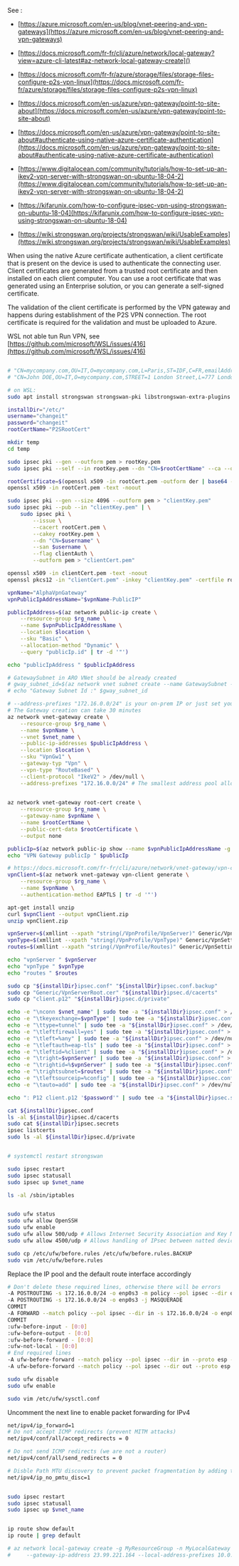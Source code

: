 
See :

- [https://azure.microsoft.com/en-us/blog/vnet-peering-and-vpn-gateways](https://azure.microsoft.com/en-us/blog/vnet-peering-and-vpn-gateways)
- [https://docs.microsoft.com/fr-fr/cli/azure/network/local-gateway?view=azure-cli-latest#az-network-local-gateway-create]()
- [https://docs.microsoft.com/fr-fr/azure/storage/files/storage-files-configure-p2s-vpn-linux](https://docs.microsoft.com/fr-fr/azure/storage/files/storage-files-configure-p2s-vpn-linux)
- [https://docs.microsoft.com/en-us/azure/vpn-gateway/point-to-site-about](https://docs.microsoft.com/en-us/azure/vpn-gateway/point-to-site-about)
- [https://docs.microsoft.com/en-us/azure/vpn-gateway/point-to-site-about#authenticate-using-native-azure-certificate-authentication](https://docs.microsoft.com/en-us/azure/vpn-gateway/point-to-site-about#authenticate-using-native-azure-certificate-authentication)

- [https://www.digitalocean.com/community/tutorials/how-to-set-up-an-ikev2-vpn-server-with-strongswan-on-ubuntu-18-04-2](https://www.digitalocean.com/community/tutorials/how-to-set-up-an-ikev2-vpn-server-with-strongswan-on-ubuntu-18-04-2)
- [https://kifarunix.com/how-to-configure-ipsec-vpn-using-strongswan-on-ubuntu-18-04](https://kifarunix.com/how-to-configure-ipsec-vpn-using-strongswan-on-ubuntu-18-04)
- [https://wiki.strongswan.org/projects/strongswan/wiki/UsableExamples](https://wiki.strongswan.org/projects/strongswan/wiki/UsableExamples)

When using the native Azure certificate authentication, a client certificate that is present on the device is used to authenticate the connecting user. Client certificates are generated from a trusted root certificate and then installed on each client computer. You can use a root certificate that was generated using an Enterprise solution, or you can generate a self-signed certificate.

The validation of the client certificate is performed by the VPN gateway and happens during establishment of the P2S VPN connection. The root certificate is required for the validation and must be uploaded to Azure.


WSL not able tun Run VPN, see [https://github.com/microsoft/WSL/issues/416](https://github.com/microsoft/WSL/issues/416)
```sh

# "CN=mycompany.com,OU=IT,O=mycompany.com,L=Paris,ST=IDF,C=FR,emailAddress=DevOps-KissMyApp@groland.grd"
# "CN=John DOE,OU=IT,O=mycompany.com,STREET=1 London Street,L=777 London,ST=BK,C=UK,T=M,SURNAME=DOE,GIVENNAME=John,INITIALS=J.D,IP=MyIP,emailAddress=john.doe@mycompany.com"

# on WSL: 
sudo apt install strongswan strongswan-pki libstrongswan-extra-plugins curl libxml2-utils cifs-utils libcharon-extra-plugins

installDir="/etc/"
username="changeit"
password="changeit"
rootCertName="P2SRootCert"

mkdir temp
cd temp

sudo ipsec pki --gen --outform pem > rootKey.pem
sudo ipsec pki --self --in rootKey.pem --dn "CN=$rootCertName" --ca --outform pem > rootCert.pem

rootCertificate=$(openssl x509 -in rootCert.pem -outform der | base64 -w0 ; echo)
openssl x509 -in rootCert.pem -text -noout

sudo ipsec pki --gen --size 4096 --outform pem > "clientKey.pem"
sudo ipsec pki --pub --in "clientKey.pem" | \
    sudo ipsec pki \
        --issue \
        --cacert rootCert.pem \
        --cakey rootKey.pem \
        --dn "CN=$username" \
        --san $username \
        --flag clientAuth \
        --outform pem > "clientCert.pem"

openssl x509 -in clientCert.pem -text -noout
openssl pkcs12 -in "clientCert.pem" -inkey "clientKey.pem" -certfile rootCert.pem -export -out "client.p12" -password "pass:$password"

vpnName="AlphaVpnGateway"
vpnPublicIpAddressName="$vpnName-PublicIP"

publicIpAddress=$(az network public-ip create \
    --resource-group $rg_name \
    --name $vpnPublicIpAddressName \
    --location $location \
    --sku "Basic" \
    --allocation-method "Dynamic" \
    --query "publicIp.id" | tr -d '"')

echo "publicIpAddress " $publicIpAddress

# GatewaySubnet in ARO VNet should be already created
# gway_subnet_id=$(az network vnet subnet create --name GatewaySubnet --address-prefixes 172.16.3.0/24 --vnet-name $vnet_name -g $rg_name  --query id -o tsv)
# echo "Gateway Subnet Id :" $gway_subnet_id	

# --address-prefixes "172.16.0.0/24" is your on-prem IP or just set your own Home IP like 172.42.42.42
# The Gateway creation can take 30 minutes
az network vnet-gateway create \
    --resource-group $rg_name \
    --name $vpnName \
    --vnet $vnet_name \
    --public-ip-addresses $publicIpAddress \
    --location $location \
    --sku "VpnGw1" \
    --gateway-typ "Vpn" \
    --vpn-type "RouteBased" \
    --client-protocol "IkeV2" > /dev/null \
    --address-prefixes "172.16.0.0/24" # The smallest address pool allowed on this gateway is size /29.
    

az network vnet-gateway root-cert create \
    --resource-group $rg_name \
    --gateway-name $vpnName \
    --name $rootCertName \
    --public-cert-data $rootCertificate \
    --output none

publicIp=$(az network public-ip show --name $vpnPublicIpAddressName -g $rg_name --query ipAddress)
echo "VPN Gateway publicIp " $publicIp 

# https://docs.microsoft.com/fr-fr/cli/azure/network/vnet-gateway/vpn-client?view=azure-cli-latest#az-network-vnet-gateway-vpn-client-generate
vpnClient=$(az network vnet-gateway vpn-client generate \
    --resource-group $rg_name \
    --name $vpnName \
    --authentication-method EAPTLS | tr -d '"')

apt-get install unzip
curl $vpnClient --output vpnClient.zip
unzip vpnClient.zip

vpnServer=$(xmllint --xpath "string(/VpnProfile/VpnServer)" Generic/VpnSettings.xml)
vpnType=$(xmllint --xpath "string(/VpnProfile/VpnType)" Generic/VpnSettings.xml | tr '[:upper:]' '[:lower:]')
routes=$(xmllint --xpath "string(/VpnProfile/Routes)" Generic/VpnSettings.xml)

echo "vpnServer " $vpnServer
echo "vpnType " $vpnType
echo "routes " $routes

sudo cp "${installDir}ipsec.conf" "${installDir}ipsec.conf.backup"
sudo cp "Generic/VpnServerRoot.cer" "${installDir}ipsec.d/cacerts"
sudo cp "client.p12" "${installDir}ipsec.d/private" 

echo -e "\nconn $vnet_name" | sudo tee -a "${installDir}ipsec.conf" > /dev/null
echo -e "\tkeyexchange=$vpnType" | sudo tee -a "${installDir}ipsec.conf" > /dev/null
echo -e "\ttype=tunnel" | sudo tee -a "${installDir}ipsec.conf" > /dev/null
echo -e "\tleftfirewall=yes" | sudo tee -a "${installDir}ipsec.conf" > /dev/null
echo -e "\tleft=%any" | sudo tee -a "${installDir}ipsec.conf" > /dev/null
echo -e "\tleftauth=eap-tls" | sudo tee -a "${installDir}ipsec.conf" > /dev/null
echo -e "\tleftid=%client" | sudo tee -a "${installDir}ipsec.conf" > /dev/null
echo -e "\tright=$vpnServer" | sudo tee -a "${installDir}ipsec.conf" > /dev/null
echo -e "\trightid=%$vpnServer" | sudo tee -a "${installDir}ipsec.conf" > /dev/null
echo -e "\trightsubnet=$routes" | sudo tee -a "${installDir}ipsec.conf" > /dev/null
echo -e "\tleftsourceip=%config" | sudo tee -a "${installDir}ipsec.conf" > /dev/null 
echo -e "\tauto=add" | sudo tee -a "${installDir}ipsec.conf" > /dev/null

echo ": P12 client.p12 '$password'" | sudo tee -a "${installDir}ipsec.secrets" > /dev/null

cat ${installDir}ipsec.conf
ls -al ${installDir}ipsec.d/cacerts
sudo cat ${installDir}ipsec.secrets
ipsec listcerts
sudo ls -al ${installDir}ipsec.d/private


# systemctl restart strongswan

sudo ipsec restart
sudo ipsec statusall
sudo ipsec up $vnet_name 

ls -al /sbin/iptables


sudo ufw status
sudo ufw allow OpenSSH
sudo ufw enable
sudo ufw allow 500/udp # Allows Internet Security Association and Key Management Protocol (ISAKMP) traffic to be forwarded
sudo ufw allow 4500/udp # Allows handling of IPsec between natted devices

sudo cp /etc/ufw/before.rules /etc/ufw/before.rules.BACKUP
sudo vim /etc/ufw/before.rules
```

Replace the IP pool and the default route interface accordingly
```sh
# Don't delete these required lines, otherwise there will be errors
-A POSTROUTING -s 172.16.0.0/24 -o enp0s3 -m policy --pol ipsec --dir out -j ACCEPT
-A POSTROUTING -s 172.16.0.0/24 -o enp0s3 -j MASQUERADE
COMMIT
-A FORWARD --match policy --pol ipsec --dir in -s 172.16.0.0/24 -o enp0s3 -p tcp -m tcp --tcp-flags SYN,RST SYN -m tcpmss --mss 1361:1536 -j TCPMSS --set-mss 1360
COMMIT
:ufw-before-input - [0:0]
:ufw-before-output - [0:0]
:ufw-before-forward - [0:0]
:ufw-not-local - [0:0]
# End required lines
-A ufw-before-forward --match policy --pol ipsec --dir in --proto esp -s 172.16.0.0/24 -j ACCEPT
-A ufw-before-forward --match policy --pol ipsec --dir out --proto esp -d 172.16.0.0/24 -j ACCEPT

sudo ufw disable
sudo ufw enable

sudo vim /etc/ufw/sysctl.conf
```

Uncomment the next line to enable packet forwarding for IPv4
```sh
net/ipv4/ip_forward=1
# Do not accept ICMP redirects (prevent MITM attacks)
net/ipv4/conf/all/accept_redirects = 0

# Do not send ICMP redirects (we are not a router)
net/ipv4/conf/all/send_redirects = 0

# Disble Path MTU discovery to prevent packet fragmentation by adding the line below
net/ipv4/ip_no_pmtu_disc=1

```

```sh

sudo ipsec restart
sudo ipsec statusall
sudo ipsec up $vnet_name 


ip route show default
ip route | grep default

# az network local-gateway create -g MyResourceGroup -n MyLocalGateway \
#     --gateway-ip-address 23.99.221.164 --local-address-prefixes 10.0.0.0/24 20.0.0.0/24

```